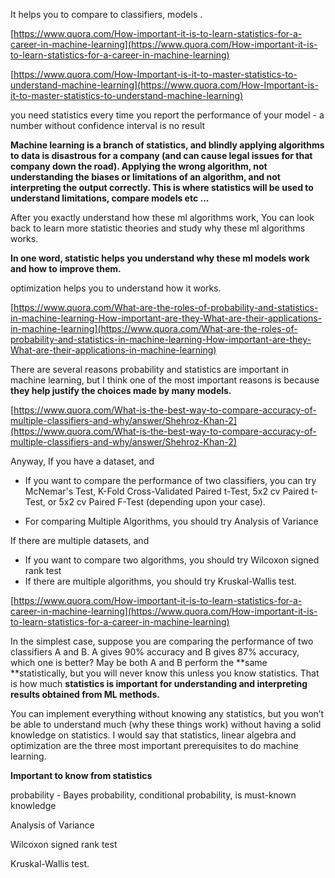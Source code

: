 It helps you to compare to classifiers, models .

[https://www.quora.com/How-important-it-is-to-learn-statistics-for-a-career-in-machine-learning](https://www.quora.com/How-important-it-is-to-learn-statistics-for-a-career-in-machine-learning)

[https://www.quora.com/How-Important-is-it-to-master-statistics-to-understand-machine-learning](https://www.quora.com/How-Important-is-it-to-master-statistics-to-understand-machine-learning)

you need statistics every time you report the performance of your model  - a number without confidence interval is no result

**Machine learning is a branch of statistics, and blindly applying algorithms to data is disastrous for a company \(and can cause legal issues for that company down the road\). Applying the wrong algorithm, not understanding the biases or limitations of an algorithm, and not interpreting the output correctly. This is where statistics will be used to understand limitations, compare models etc ...**

After you exactly understand how these ml algorithms work, You can look back to learn more statistic theories and study why these ml algorithms works.

**In one word, statistic helps you understand why these ml models work and how to improve them.**

optimization helps you to understand how it works.

[https://www.quora.com/What-are-the-roles-of-probability-and-statistics-in-machine-learning-How-important-are-they-What-are-their-applications-in-machine-learning](https://www.quora.com/What-are-the-roles-of-probability-and-statistics-in-machine-learning-How-important-are-they-What-are-their-applications-in-machine-learning)

There are several reasons probability and statistics are important in machine learning, but I think one of the most important reasons is because **they help justify the choices made by many models.**

[https://www.quora.com/What-is-the-best-way-to-compare-accuracy-of-multiple-classifiers-and-why/answer/Shehroz-Khan-2](https://www.quora.com/What-is-the-best-way-to-compare-accuracy-of-multiple-classifiers-and-why/answer/Shehroz-Khan-2)

Anyway, If you have a dataset, and

* If you want to compare the performance of two classifiers, you can try McNemar's Test, K-Fold Cross-Validated Paired t-Test, 5x2 cv Paired t-Test, or 5x2 cv Paired F-Test \(depending upon your case\).

* For comparing Multiple Algorithms, you should try Analysis of Variance

If there are multiple datasets, and

* If you want to compare two algorithms, you should try Wilcoxon signed rank test
* If there are multiple algorithms, you should try Kruskal-Wallis test.

[https://www.quora.com/How-important-it-is-to-learn-statistics-for-a-career-in-machine-learning](https://www.quora.com/How-important-it-is-to-learn-statistics-for-a-career-in-machine-learning)

In the simplest case, suppose you are comparing the performance of two classifiers A and B. A gives 90% accuracy and B gives 87% accuracy, which one is better? May be both A and B perform the **same **statistically, but you will never know this unless you know statistics. That is how much **statistics is important for understanding and interpreting results obtained from ML methods.**

You can implement everything without knowing any statistics, but you won’t be able to understand much \(why these things work\) without having a solid knowledge on statistics. I would say that statistics, linear algebra and optimization are the three most important prerequisites to do machine learning.

**Important to know from statistics**

probability - Bayes probability, conditional probability, is must-known knowledge

Analysis of Variance

Wilcoxon signed rank test

Kruskal-Wallis test.

